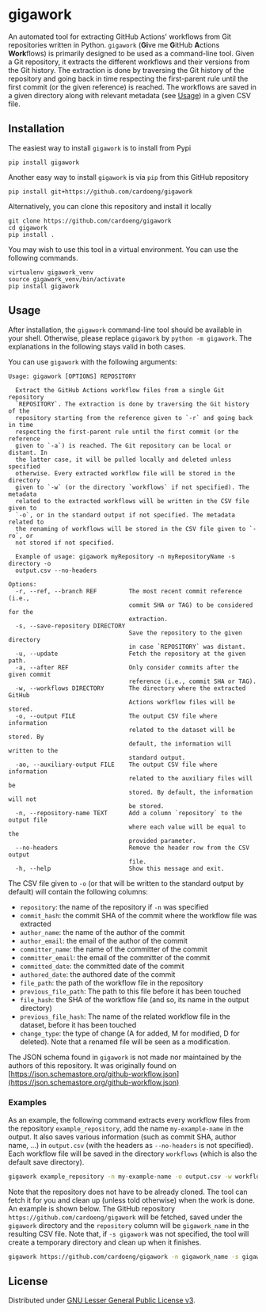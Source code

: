 # gigawork

An automated tool for extracting GitHub Actions' workflows from Git repositories written in Python.
`gigawork` (**Gi**ve me **G**itHub **A**ctions **Work**flows) is primarily designed to be used as a command-line tool.
Given a Git repository, it extracts the different workflows and their versions from the Git history. 
The extraction is done by traversing the Git history of the repository and going back in time respecting the first-parent rule until the first commit (or the given reference) is reached.
The workflows are saved in a given directory along with relevant metadata (see [Usage](#usage)) in a given CSV file.

## Installation

The easiest way to install `gigawork` is to install from Pypi
```
pip install gigawork
```

Another easy way to install `gigawork` is via `pip` from this GitHub repository
```
pip install git+https://github.com/cardoeng/gigawork
```

Alternatively, you can clone this repository and install it locally
```
git clone https://github.com/cardoeng/gigawork
cd gigawork
pip install .
```

You may wish to use this tool in a virtual environment. You can use the following commands.
```
virtualenv gigawork_venv
source gigawork_venv/bin/activate
pip install gigawork
```

## Usage

After installation, the `gigawork` command-line tool should be available in your shell. Otherwise, please replace `gigawork` by `python -m gigawork`. The explanations in the following stays valid in both cases.

You can use `gigawork` with the following arguments:

```
Usage: gigawork [OPTIONS] REPOSITORY

  Extract the GitHub Actions workflow files from a single Git repository
  `REPOSITORY`. The extraction is done by traversing the Git history of the
  repository starting from the reference given to `-r` and going back in time
  respecting the first-parent rule until the first commit (or the reference
  given to `-a`) is reached. The Git repository can be local or distant. In
  the latter case, it will be pulled locally and deleted unless specified
  otherwise. Every extracted workflow file will be stored in the directory
  given to `-w` (or the directory `workflows` if not specified). The metadata
  related to the extracted workflows will be written in the CSV file given to
  `-o`, or in the standard output if not specified. The metadata related to
  the renaming of workflows will be stored in the CSV file given to `-ro`, or
  not stored if not specified.

  Example of usage: gigawork myRepository -n myRepositoryName -s directory -o
  output.csv --no-headers

Options:
  -r, --ref, --branch REF         The most recent commit reference (i.e.,
                                  commit SHA or TAG) to be considered for the
                                  extraction.
  -s, --save-repository DIRECTORY
                                  Save the repository to the given directory
                                  in case `REPOSITORY` was distant.
  -u, --update                    Fetch the repository at the given path.
  -a, --after REF                 Only consider commits after the given commit
                                  reference (i.e., commit SHA or TAG).
  -w, --workflows DIRECTORY       The directory where the extracted GitHub
                                  Actions workflow files will be stored.
  -o, --output FILE               The output CSV file where information
                                  related to the dataset will be stored. By
                                  default, the information will written to the
                                  standard output.
  -ao, --auxiliary-output FILE    The output CSV file where information
                                  related to the auxiliary files will be
                                  stored. By default, the information will not
                                  be stored.
  -n, --repository-name TEXT      Add a column `repository` to the output file
                                  where each value will be equal to the
                                  provided parameter.
  --no-headers                    Remove the header row from the CSV output
                                  file.
  -h, --help                      Show this message and exit.
```

The CSV file given to `-o` (or that will be written to the standard output by default) will contain the following columns:
- `repository`: the name of the repository if `-n` was specified
- `commit_hash`: the commit SHA of the commit where the workflow file was extracted
- `author_name`: the name of the author of the commit
- `author_email`: the email of the author of the commit
- `committer_name`: the name of the committer of the commit
- `committer_email`: the email of the committer of the commit
- `committed_date`: the committed date of the commit
- `authored_date`: the authored date of the commit
- `file_path`: the path of the workflow file in the repository
- `previous_file_path`: The path to this file before it has been touched
- `file_hash`: the SHA of the workflow file (and so, its name in the output directory)
- `previous_file_hash`: The name of the related workflow file in the dataset, before it has been touched
- `change_type`: the type of change (A for added, M for modified, D for deleted). Note that a renamed file will be seen as a modification.

The JSON schema found in `gigawork` is not made nor maintained by the authors of this repository. It was originally found on [https://json.schemastore.org/github-workflow.json](https://json.schemastore.org/github-workflow.json)

### Examples

As an example, the following command extracts every workflow files from the repository `example_repository`, add the name `my-example-name` in the output. It also saves various information (such as commit SHA, author name, ...) in `output.csv` (with the headers as `--no-headers` is not specified). Each workflow file will be saved in the directory `workflows` (which is also the default save directory).

```bash
gigawork example_repository -n my-example-name -o output.csv -w workflows
```

Note that the repository does not have to be already cloned. The tool can fetch it for you and clean up (unless told otherwise) when the work is done. An example is shown below. The GitHub repository `https://github.com/cardoeng/gigawork` will be fetched, saved under the `gigawork` directory and the `repository` column will be `gigawork_name` in the resulting CSV file. Note that, if `-s gigawork` was not specified, the tool will create a temporary directory and clean up when it finishes.

```bash
gigawork https://github.com/cardoeng/gigawork -n gigawork_name -s gigawork -o output.csv
```

## License

Distributed under [GNU Lesser General Public License v3](https://github.com/cardoeng/gigawork/blob/master/LICENSE.txt).